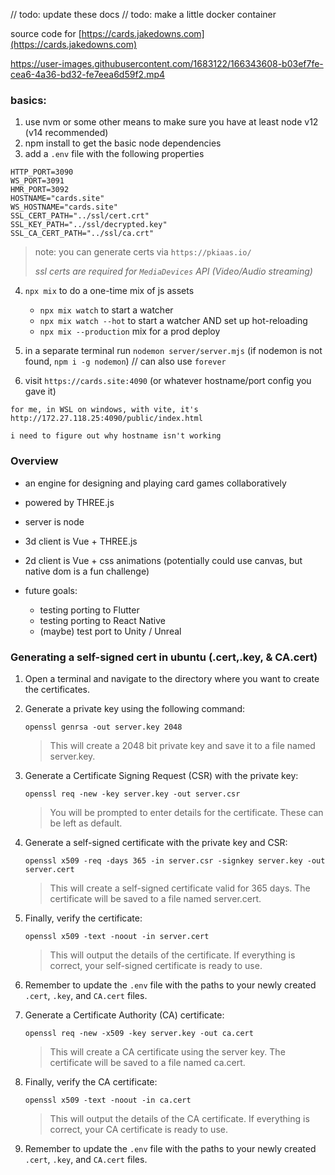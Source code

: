 // todo: update these docs
// todo: make a little docker container

source code for [https://cards.jakedowns.com](https://cards.jakedowns.com)


https://user-images.githubusercontent.com/1683122/166343608-b03ef7fe-cea6-4a36-bd32-fe7eea6d59f2.mp4


### basics:

1. use nvm or some other means to make sure you have at least node v12 (v14 recommended)
2. npm install to get the basic node dependencies
3. add a `.env` file with the following properties

  ```
  HTTP_PORT=3090
  WS_PORT=3091
  HMR_PORT=3092
  HOSTNAME="cards.site"
  WS_HOSTNAME="cards.site"
  SSL_CERT_PATH="../ssl/cert.crt"
  SSL_KEY_PATH="../ssl/decrypted.key"
  SSL_CA_CERT_PATH="../ssl/ca.crt"
  ```
  > note: you can generate certs via `https://pkiaas.io/`
  >
  > _ssl certs are required for `MediaDevices` API (Video/Audio streaming)_

4. `npx mix` to do a one-time mix of js assets

   - `npx mix watch` to start a watcher
   - `npx mix watch --hot` to start a watcher AND set up hot-reloading
   - `npx mix --production` mix for a prod deploy

5. in a separate terminal run `nodemon server/server.mjs` (if nodemon is not found, `npm i -g nodemon`) // can also use `forever`
6. visit `https://cards.site:4090` (or whatever hostname/port config you gave it)

`for me, in WSL on windows, with vite, it's http://172.27.118.25:4090/public/index.html`

`i need to figure out why hostname isn't working`

### Overview

- an engine for designing and playing card games collaboratively
- powered by THREE.js

- server is node
- 3d client is Vue + THREE.js
- 2d client is Vue + css animations (potentially could use canvas, but native dom is a fun challenge)

- future goals:
  - testing porting to Flutter
  - testing porting to React Native
  - (maybe) test port to Unity / Unreal

### Generating a self-signed cert in ubuntu (.cert,.key, & CA.cert)
1. Open a terminal and navigate to the directory where you want to create the certificates.
2. Generate a private key using the following command:
   ```
   openssl genrsa -out server.key 2048
   ```
   > This will create a 2048 bit private key and save it to a file named server.key.

3. Generate a Certificate Signing Request (CSR) with the private key:
   ```
   openssl req -new -key server.key -out server.csr
   ```
   > You will be prompted to enter details for the certificate. These can be left as default.

4. Generate a self-signed certificate with the private key and CSR:
   ```
   openssl x509 -req -days 365 -in server.csr -signkey server.key -out server.cert
   ```
   > This will create a self-signed certificate valid for 365 days. The certificate will be saved to a file named server.cert.

5. Finally, verify the certificate:
   ```
   openssl x509 -text -noout -in server.cert
   ```
   > This will output the details of the certificate. If everything is correct, your self-signed certificate is ready to use.

6. Remember to update the `.env` file with the paths to your newly created `.cert`, `.key`, and `CA.cert` files.

7. Generate a Certificate Authority (CA) certificate:
   ```
   openssl req -new -x509 -key server.key -out ca.cert
   ```
   > This will create a CA certificate using the server key. The certificate will be saved to a file named ca.cert.

8. Finally, verify the CA certificate:
   ```
   openssl x509 -text -noout -in ca.cert
   ```
   > This will output the details of the CA certificate. If everything is correct, your CA certificate is ready to use.

9. Remember to update the `.env` file with the paths to your newly created `.cert`, `.key`, and `CA.cert` files.
